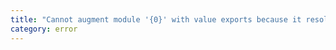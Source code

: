 ```yaml
---
title: "Cannot augment module '{0}' with value exports because it resolves to a non-module entity."
category: error
---
```

